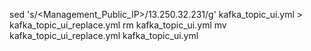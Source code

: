 sed 's/<Management_Public_IP>/13.250.32.231/g' kafka_topic_ui.yml > kafka_topic_ui_replace.yml
rm kafka_topic_ui.yml
mv kafka_topic_ui_replace.yml kafka_topic_ui.yml